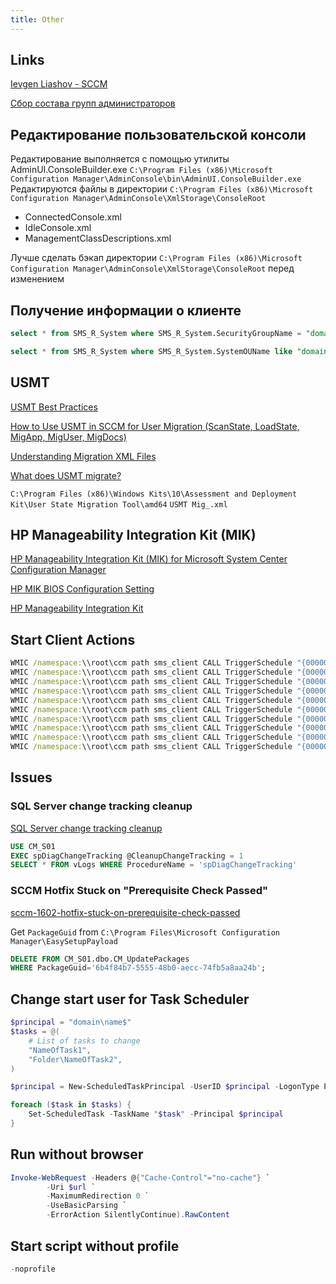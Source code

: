 ```yaml
---
title: Other
---
```


## Links

[Ievgen Liashov - SCCM](https://www.youtube.com/channel/UCwp8uhhZgP-ha0EsUreXBUQ/videos)

[Сбор состава групп администраторов](https://www.itninja.com/blog/view/audit-local-administrator-group-with-sccm)

## Редактирование пользовательской консоли

Редактирование выполняется с помощью утилиты AdminUI.ConsoleBuilder.exe `C:\Program Files (x86)\Microsoft Configuration Manager\AdminConsole\bin\AdminUI.ConsoleBuilder.exe` Редактируются файлы в директории `C:\Program Files (x86)\Microsoft Configuration Manager\AdminConsole\XmlStorage\ConsoleRoot`

- ConnectedConsole.xml
- IdleConsole.xml
- ManagementClassDescriptions.xml

Лучше сделать бэкап директории `C:\Program Files (x86)\Microsoft Configuration Manager\AdminConsole\XmlStorage\ConsoleRoot` перед изменением

## Получение информации о клиенте

```sql
select * from SMS_R_System where SMS_R_System.SecurityGroupName = "domain\\group"

select * from SMS_R_System where SMS_R_System.SystemOUName like "domain/ou/ou"
```

## USMT

[USMT Best Practices](https://docs.microsoft.com/en-us/windows/deployment/usmt/usmt-best-practices)

[How to Use USMT in SCCM for User Migration (ScanState, LoadState, MigApp, MigUser, MigDocs)](https://www.youtube.com/watch?v=f7_8B0TCLuI)

[Understanding Migration XML Files](https://docs.microsoft.com/en-us/windows/deployment/usmt/understanding-migration-xml-files#bkmk-config)

[What does USMT migrate?](https://docs.microsoft.com/en-us/windows/deployment/usmt/usmt-what-does-usmt-migrate)

`C:\Program Files (x86)\Windows Kits\10\Assessment and Deployment Kit\User State Migration Tool\amd64` `USMT Mig_.xml`

## HP Manageability Integration Kit (MIK)

[HP Manageability Integration Kit (MIK) for Microsoft System Center Configuration Manager](https://ftp.ext.hp.com/pub/caps-softpaq/cmit/HPMIK.html)

[HP MIK BIOS Configuration Setting](https://www.youtube.com/watch?v=WGi03_2_8ms)

[HP Manageability Integration Kit](http://nas.wuibaille.fr/LeblogOSDdownload/MICROSOFT/SCCM/HPMIKWhitepaper.pdf)

## Start Client Actions

```bat title="StartClientActions.bat"
WMIC /namespace:\\root\ccm path sms_client CALL TriggerSchedule "{00000000-0000-0000-0000-000000000121}" /NOINTERACTIVE
WMIC /namespace:\\root\ccm path sms_client CALL TriggerSchedule "{00000000-0000-0000-0000-000000000003}" /NOINTERACTIVE
WMIC /namespace:\\root\ccm path sms_client CALL TriggerSchedule "{00000000-0000-0000-0000-000000000010}" /NOINTERACTIVE
WMIC /namespace:\\root\ccm path sms_client CALL TriggerSchedule "{00000000-0000-0000-0000-000000000001}" /NOINTERACTIVE
WMIC /namespace:\\root\ccm path sms_client CALL TriggerSchedule "{00000000-0000-0000-0000-000000000021}" /NOINTERACTIVE
WMIC /namespace:\\root\ccm path sms_client CALL TriggerSchedule "{00000000-0000-0000-0000-000000000022}" /NOINTERACTIVE
WMIC /namespace:\\root\ccm path sms_client CALL TriggerSchedule "{00000000-0000-0000-0000-000000000002}" /NOINTERACTIVE
WMIC /namespace:\\root\ccm path sms_client CALL TriggerSchedule "{00000000-0000-0000-0000-000000000031}" /NOINTERACTIVE
WMIC /namespace:\\root\ccm path sms_client CALL TriggerSchedule "{00000000-0000-0000-0000-000000000108}" /NOINTERACTIVE
WMIC /namespace:\\root\ccm path sms_client CALL TriggerSchedule "{00000000-0000-0000-0000-000000000111}" /NOINTERACTIVE
```

## Issues

### SQL Server change tracking cleanup

[SQL Server change tracking cleanup](https://docs.microsoft.com/en-us/mem/configmgr/core/servers/deploy/install/list-of-prerequisite-checks#bkmk_changetracking)

```sql
USE CM_S01
EXEC spDiagChangeTracking @CleanupChangeTracking = 1
SELECT * FROM vLogs WHERE ProcedureName = 'spDiagChangeTracking'
```

### SCCM Hotfix Stuck on "Prerequisite Check Passed"

[sccm-1602-hotfix-stuck-on-prerequisite-check-passed](https://emeneye.wordpress.com/2016/08/01/sccm-1602-hotfix-stuck-on-prerequisite-check-passed/)

Get `PackageGuid` from `C:\Program Files\Microsoft Configuration Manager\EasySetupPayload`

```sql
DELETE FROM CM_S01.dbo.CM_UpdatePackages
WHERE PackageGuid='6b4f84b7-5555-48b0-aecc-74fb5a8aa24b';
```

## Change start user for Task Scheduler

```powershell title="powershell"
$principal = "domain\name$"
$tasks = @(
    # List of tasks to change
    "NameOfTask1",
    "Folder\NameOfTask2",
)

$principal = New-ScheduledTaskPrincipal -UserID $principal -LogonType Password

foreach ($task in $tasks) {
    Set-ScheduledTask -TaskName "$task" -Principal $principal
}
```

## Run without browser

```powershell title="powershell"
Invoke-WebRequest -Headers @{"Cache-Control"="no-cache"} `
        -Uri $url `
        -MaximumRedirection 0 `
        -UseBasicParsing `
        -ErrorAction SilentlyContinue).RawContent
```

## Start script without profile

```powershell
-noprofile
```
